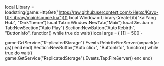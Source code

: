 local Library = loadstring(game:HttpGet("https://raw.githubusercontent.com/xHeptc/Kavo-UI-Library/main/source.lua"))()
local Window = Library.CreateLib("KaiYang Hub", "DarkTheme")
local Tab = Window:NewTab("Main")
local Section = Tab:NewSection("Auto Play")
Section:NewButton("Auto Rebirth", "ButtonInfo", function()
while true do
    wait()
local args = {
    [1] = 500
}

game:GetService("ReplicatedStorage").Events.Rebirth:FireServer(unpack(args))
end
end)
Section:NewButton("Auto click", "ButtonInfo", function()
while true do
    wait()
game:GetService("ReplicatedStorage").Events.Tap:FireServer()
end
end)
